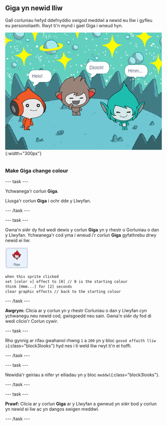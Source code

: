 ## Giga yn newid lliw

<div style="display: flex; flex-wrap: wrap">
<div style="flex-basis: 200px; flex-grow: 1; margin-right: 15px;">
Gall corluniau hefyd ddefnyddio swigod meddwl a newid eu lliw i gyfleu eu personoliaeth. Rwyt ti'n mynd i gael Giga i wneud hyn.
</div>
<div>

![Corlun Giga yn meddwl, "Hmm...".](images/giga-step2.png){:width="300px"}

</div>
</div>

### Make Giga change colour

--- task ---

Ychwanega'r corlun **Giga**.

Llusga'r corlun **Giga** i ochr dde y Llwyfan.

--- /task ---

--- task ---

Gwna'n siŵr dy fod wedi dewis y corlun **Giga** yn y rhestr o Gorluniau o dan y Llwyfan. Ychwanega'r cod yma i wneud i'r corlun **Giga** gyfathrebu drwy newid ei liw:

![Corlun Giga.](images/giga-sprite.png)

```blocks3
when this sprite clicked
set [color v] effect to [0] // 0 is the starting colour
think [Hmm...] for [2] seconds 
clear graphic effects // back to the starting colour
```

--- /task ---

**Awgrym:** Clicia ar y corlun yn y rhestr Corluniau o dan y Llwyfan cyn ychwanegu neu newid cod, gwisgoedd neu sain. Gwna'n siŵr dy fod di wedi clicio'r Corlun cywir.

--- task ---

Rho gynnig ar rifau gwahanol rhwng `1` a `200` yn y bloc `gosod effaith lliw i`{:class="block3looks"} hyd nes i ti weld lliw rwyt ti'n ei hoffi.

--- /task ---

--- task ---

Newidia'r geiriau a nifer yr eiliadau yn y bloc `meddwl`{:class="block3looks"}.

--- /task ---

--- task ---

**Prawf:** Clicia ar y corlun **Giga** ar y Llwyfan a gwneud yn siŵr bod y corlun yn newid ei liw ac yn dangos swigen meddwl.

--- /task ---

